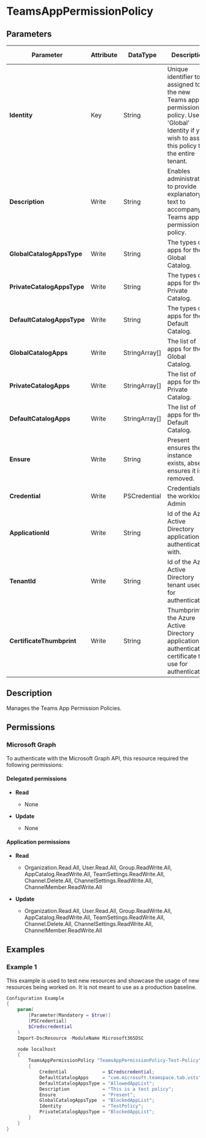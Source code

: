 ﻿# TeamsAppPermissionPolicy

## Parameters

| Parameter | Attribute | DataType | Description | Allowed Values |
| --- | --- | --- | --- | --- |
| **Identity** | Key | String | Unique identifier to be assigned to the new Teams app permission policy. Use the 'Global' Identity if you wish to assign this policy to the entire tenant. | |
| **Description** | Write | String | Enables administrators to provide explanatory text to accompany a Teams app permission policy. | |
| **GlobalCatalogAppsType** | Write | String | The types of apps for the Global Catalog. | |
| **PrivateCatalogAppsType** | Write | String | The types of apps for the Private Catalog. | |
| **DefaultCatalogAppsType** | Write | String | The types of apps for the Default Catalog. | |
| **GlobalCatalogApps** | Write | StringArray[] | The list of apps for the Global Catalog. | |
| **PrivateCatalogApps** | Write | StringArray[] | The list of apps for the Private Catalog. | |
| **DefaultCatalogApps** | Write | StringArray[] | The list of apps for the Default Catalog. | |
| **Ensure** | Write | String | Present ensures the instance exists, absent ensures it is removed. | `Present`, `Absent` |
| **Credential** | Write | PSCredential | Credentials of the workload's Admin | |
| **ApplicationId** | Write | String | Id of the Azure Active Directory application to authenticate with. | |
| **TenantId** | Write | String | Id of the Azure Active Directory tenant used for authentication. | |
| **CertificateThumbprint** | Write | String | Thumbprint of the Azure Active Directory application's authentication certificate to use for authentication. | |


## Description

Manages the Teams App Permission Policies.

## Permissions

### Microsoft Graph

To authenticate with the Microsoft Graph API, this resource required the following permissions:

#### Delegated permissions

- **Read**

    - None

- **Update**

    - None

#### Application permissions

- **Read**

    - Organization.Read.All, User.Read.All, Group.ReadWrite.All, AppCatalog.ReadWrite.All, TeamSettings.ReadWrite.All, Channel.Delete.All, ChannelSettings.ReadWrite.All, ChannelMember.ReadWrite.All

- **Update**

    - Organization.Read.All, User.Read.All, Group.ReadWrite.All, AppCatalog.ReadWrite.All, TeamSettings.ReadWrite.All, Channel.Delete.All, ChannelSettings.ReadWrite.All, ChannelMember.ReadWrite.All

## Examples

### Example 1

This example is used to test new resources and showcase the usage of new resources being worked on.
It is not meant to use as a production baseline.

```powershell
Configuration Example
{
    param(
        [Parameter(Mandatory = $true)]
        [PSCredential]
        $Credscredential
    )
    Import-DscResource -ModuleName Microsoft365DSC

    node localhost
    {
        TeamsAppPermissionPolicy "TeamsAppPermissionPolicy-Test-Policy"
        {
            Credential             = $Credscredential;
            DefaultCatalogApps     = "com.microsoft.teamspace.tab.vsts";
            DefaultCatalogAppsType = "AllowedAppList";
            Description            = "This is a test policy";
            Ensure                 = "Present";
            GlobalCatalogAppsType  = "BlockedAppList";
            Identity               = "TestPolicy";
            PrivateCatalogAppsType = "BlockedAppList";
        }
    }
}
```


